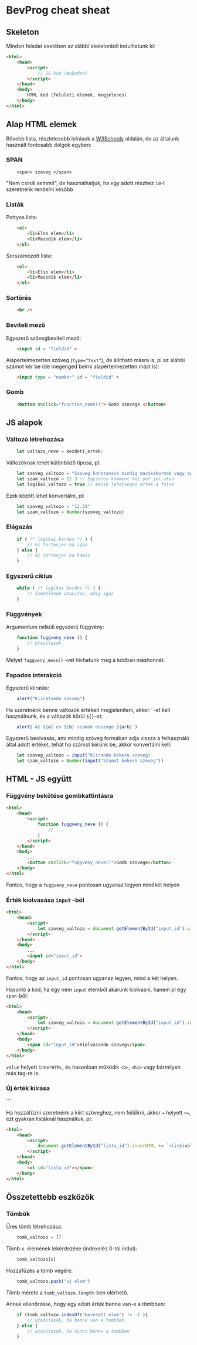 # BevProg cheat sheat

## Skeleton 

Minden feladat esetében az alábbi skeletonból indulhatunk ki:

```html
<html>
    <head>
        <script>
            // JS kod (mukodes)
        </script>
    </head>
    <body>
        HTML kod (feluleti elemek, megjelenes)
    </body>
</html>
```

## Alap HTML elemek

Bővebb lista, részletesebb leírások a [W3Schools](https://www.w3schools.com/html/) oldalán, de az általunk használt fontosabb dolgok egyben:

### SPAN 
```
    <span> szoveg </span>
```
"Nem csinál semmit", de használhatjuk, ha egy adott részhez `id`-t szeretnénk rendelni később

### Listák

Pottyos lista:
```html
    <ul>
        <li>Elso elem</li>
        <li>Masodik elem</li>
    </ul>
```

Sorszámozott lista:
```html
    <ol>
        <li>Elso elem</li>
        <li>Masodik elem</li>
    </ol>
```

### Sortörés
```html
    <br />
```

### Beviteli mező
Egyszerű szövegbeviteli mező:
```html
    <input id = "fieldid" >
```

Alapértelmezetten szöveg (`type="text"`), de állítható másra is, pl az alábbi számot kér be (de megenged beírni alapértelmezetten mást is):

```html
    <input type = "number" id = "fieldid" >
```

### Gomb

```html
    <button onclick="function_name()"> Gomb szovege </button>
```

## JS alapok

### Változó létrehozása

```js
    let valtozo_neve = kezdeti_ertek;
```

Változóknak lehet különböző típusa, pl:
```js
    let szoveg_valtozo = "Szoveg konstansok mindig macskakormok vagy aposztrofok kozott"
    let szam_valtozo = 12.3 // Egysoros komment ket per jel utan
    let logikai_valtozo = true // masik lehetseges ertek a false
```

Ezek között lehet konvertálni, pl:
```js
    let szoveg_valtozo = "12.23"
    let szam_valtozo = Number(szoveg_valtozo)
```

### Elágazás
```js
    if ( /* logikai kerdes */ ) {
        // mi tortenjen ha igaz
    } else {
        // mi tortenjen ha hamis
    }
```

### Egyszerű ciklus
```js
    while ( /* logikai kerdes */ ) {
        // Ismetlendo utasitas, amig igaz
    }
```

### Függvények
Argumentum nélküli egyszerű függvény:
```js
    function fuggveny_neve () {
        // Utasitasok
    }
```

Melyet `fuggveny_neve()` -vel hívhatunk meg a kódban máshonnét.

### Fapados interakció

Egyszerű kiiratás:

```js
    alert("Kiiratando szoveg")
```

Ha szeretnénk benne változók értékeit megjeleníteni, akkor  `` ` ``-et kell használnunk, és a változók körül `${}`-et:

```js
    alert(`Az ${a} es ${b} szamok osszege ${a+b}`)
```

Egyszerű beolvasás, ami mindig szöveg formában adja vissza a felhasználó által adott értéket, tehát ha számot kérünk be, akkor konvertálni kell:
```js
    let szoveg_valtozo = input("Kiirando bekero szoveg)
    let szam_valtozo = Number(input("Szamot bekero szoveg"))
```

## HTML - JS együtt

### Függvény bekötése gombkattintásra

```html
<html>
    <head>
        <script>
            function fuggveny_neve () {
                // ...
            }
        </script>
    </head>
    <body>
        ...
        <button onclick="fuggveny_neve()">Gomb szovege</button>
    </body>
</html>
```

Fontos, hogy a `fuggveny_neve` pontosan ugyanaz legyen mindkét helyen

### Érték kiolvasása `input` -ból

```html
<html>
    <head>
        <script>
            let szoveg_valtozo = document.getElementById("input_id").value
        </script>
    </head>
    <body>
        ...
        <input id="input_id">
    </body>
</html>
```

Fontos, hogy az `input_id` pontosan ugyanaz legyen, mind a két helyen.

Hasonló a kód, ha egy nem `input` elemből akarunk kiolvasni, hanem pl egy `span`-ből:
```html
<html>
    <head>
        <script>
            let szoveg_valtozo = document.getElementById("input_id").innerHTML
        </script>
    </head>
    <body>
        <span id="input_id">Kiolvasando szoveg</span>
    </body>
</html>
```

`value` helyett `innerHTML`, és hasonlóan működik `<b>`, `<h1>` vagy bármilyen más tag-re is.

### Új érték kiírása

<html>
    <head>
        <script>
            document.getElementById("span_id").innerHTML = "valamilyen szoveg"
        </script>
    </head>
    <body>
        <span id="span_id"></span>
    </body>
</html>
```

Ha hozzáfűzni szeretnénk a kiírt szöveghez, nem felülírni, akkor `=` helyett `+=`, ezt gyakran listáknál használtuk, pl:

```html
<html>
    <head>
        <script>
            document.getElementById("lista_id").innerHTML += `<li>${valtozo}</li>`
        </script>
    </head>
    <body>
        <ul id="lista_id"></span>
    </body>
</html>
```

## Összetettebb eszközök

### Tömbök

Üres tömb létrehozása:

```js
    tomb_valtozo = []
```
Tömb x. elemének lekérdezése (indexelés 0-tól indul):
```js
    tomb_valtozo[x]
```

Hozzáfűzés a tömb végére:
```js
    tomb_valtozo.push("uj elem")
```

Tömb mérete a `tomb_valtozo.length`-ben elérhető.

Annak ellenőrzése, hogy egy adott érték benne van-e a tömbben:

```js
    if (tomb_valtozo.indexOf("keresett elem") != -1 ){
        // utasitasok, ha benne van a tombben
    } else {
        // utasitasok, ha nincs benne a tombben
    }
```
